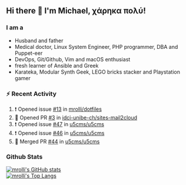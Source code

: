 ## Hi there 👋 I'm Michael, χάρηκα πολύ!

<!--
**mrolli/mrolli** is a ✨ _special_ ✨ repository because its `README.md` (this file) appears on your GitHub profile.

Here are some ideas to get you started:

- 🔭 I’m currently working on ...
- 🌱 I’m currently learning ...
- 👯 I’m looking to collaborate on ...
- 🤔 I’m looking for help with ...
- 💬 Ask me about ...
- 📫 How to reach me: ...
- 😄 Pronouns: ...
- ⚡ Fun fact: ...
-->

### I am a
- Husband and father
- Medical doctor, Linux System Engineer, PHP programmer, DBA and Puppet-eer
- DevOps, Git/Github, Vim and macOS enthusiast
- fresh learner of Ansible and Greek
- Karateka, Modular Synth Geek, LEGO bricks stacker and Playstation gamer 

### :zap: Recent Activity

<!--START_SECTION:activity-->
1. ❗️ Opened issue [#13](https://github.com/mrolli/dotfiles/issues/13) in [mrolli/dotfiles](https://github.com/mrolli/dotfiles)
2. 💪 Opened PR [#3](https://github.com/idci-unibe-ch/sites-mail2cloud/pull/3) in [idci-unibe-ch/sites-mail2cloud](https://github.com/idci-unibe-ch/sites-mail2cloud)
3. ❗️ Opened issue [#47](https://github.com/u5cms/u5cms/issues/47) in [u5cms/u5cms](https://github.com/u5cms/u5cms)
4. ❗️ Opened issue [#46](https://github.com/u5cms/u5cms/issues/46) in [u5cms/u5cms](https://github.com/u5cms/u5cms)
5. 🎉 Merged PR [#44](https://github.com/u5cms/u5cms/pull/44) in [u5cms/u5cms](https://github.com/u5cms/u5cms)
<!--END_SECTION:activity-->

### Github Stats
[![mrolli's GitHub stats](https://github-readme-stats.vercel.app/api?username=mrolli&count_private=true&show_icons=true&theme=onedark)](https://github.com/anuraghazra/github-readme-stats)  
[![mrolli's Top Langs](https://github-readme-stats.vercel.app/api/top-langs/?username=mrolli&count_private=true&theme=onedark&hide=c%2B%2B,c,html,cmake,makefile&layout=compact)](https://github.com/anuraghazra/github-readme-stats)
